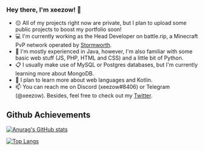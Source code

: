 ### Hey there, I'm xeezow! 👋

- 😔 All of my projects right now are private, but I plan to upload some public projects to boost my portfolio soon!
- 💻 I'm currently working as the Head Developer on battle.rip, a Minecraft PvP network operated by [Stormworth](https://github.com/Stormworth).
- 🌱 I'm mostly experienced in Java, however, I'm also familiar with some basic web stuff (JS, PHP, HTML and CSS) and a little bit of Python.
- 📋 I usually make use of MySQL or Postgres databases, but I'm currently learning more about MongoDB.
- 🤔 I plan to learn more about web languages and Kotlin.
- 📫 You can reach me on Discord (xeezow#8406) or Telegram (@xeezow). Besides, feel free to check out my [Twitter](https://twitter.com/xeezow).

## Github Achievements

[![Anurag's GitHub stats](https://github-readme-stats.vercel.app/api?username=xeezowcc&show_icons=true&theme=light)](https://github.com/anuraghazra/github-readme-stats)

[![Top Langs](https://github-readme-stats.vercel.app/api/top-langs/?username=xeezowcc&theme=light&langs_count=8)](https://github.com/anuraghazra/github-readme-stats)
